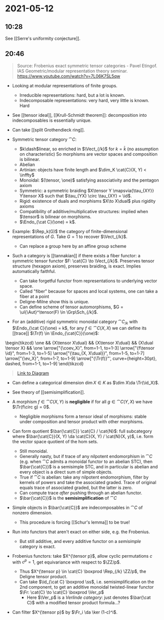 # 2021-05-12

## 10:28

See [[Serre's uniformity conjecture]].

## 20:46

> Source: Frobenius exact symmetric tensor categories - Pavel Etingof. IAS Geometric/modular representation theory seminar.
  <https://www.youtube.com/watch?v=7L06K7SL5qw>

- Looking at modular representations of finite groups.
  - Irreducible representations: hard, but a lot is known.
  - Indecomposable representations: very hard, very little is known.
    Hard

- See [[tensor ideal]], [[Krull-Schmidt theorem]]: decomposition into indecomposables is essentially unique.
- Can take [[split Grothendieck ring]].

- Symmetric tensor category $\cat{C}$:
  - $k\dash$linear, so enriched in $\Vect_{/k}$ for $k= \bar{k}$ (no assumption on characteristic)
    So morphisms are vector spaces and composition is bilinear.
  - Abelian
  - Artinian: objects have finite length and $\dim_K \cat{C}(X, Y) < \inffty$
  - Monoidal: $(\tensor, \one)$ satisfying associativity and the pentagon axiom
  - Symmetric: a symmetric braiding $X\tensor Y \mapsvia{\tau_{XY}} Y\tensor X$ such that $\tau_{YX} \circ \tau_{XY} = \id$.
  - Rigid: existence of duals and morphisms $X\to X\dual$ plus rigidity axioms
  - Compatibility of additive/multiplicative structures: implied when $\tensor$ is bilinear on morphisms.
  - $\Endo_{\cat C}(\one) = k$.

- Example: $\Rep_k(G)$ the category of finite-dimensional representations of $G$.
  Take $G=1$ to recover $\Vect_{/k}$.
  - Can replace a group here by an affine group scheme

- Such a category is [[tannakian]] if there exists a fiber functor: a symmetric tensor functor $F: \cat{C} \to \Vect_{/k}$.
  Preserves tensor structure (hexagon axiom), preserves braiding, is exact. 
  Implies automatically faithful.

  - Can take forgetful functor from representations to underlying vector space.
  - Called "fiber" because for spaces and local systems, one can take a fiber at a point
  - Deligne-Milne show this is unique.
  - Can define scheme of tensor automorphisms, $G = \ul{\Aut}^\tensor(F) \in \Grp\Sch_{/k}$.

- For an (additive) rigid symmetric monoidal category $\cat{C}_{/k}$ with $\Endo_{\cat C}(\one) = k$,
  for any $f\in \cat{C}(X, X)$ we can define its [[trace]] $\Tr(f) \in \Endo_{\cat{C}}(\one)$:

\begin{tikzcd}
	\one && {X\tensor X\dual} && {X\tensor X\dual} && {X\dual \tensor X} && \one
	\arrow["{\coev_X}", from=1-1, to=1-3]
	\arrow["{f\tensor \id}", from=1-3, to=1-5]
	\arrow["{\tau_{X, X\dual}}", from=1-5, to=1-7]
	\arrow["{\ev_X}", from=1-7, to=1-9]
	\arrow["{\Tr(f)}"', curve={height=30pt}, dashed, from=1-1, to=1-9]
\end{tikzcd}

> [Link to Diagram](https://q.uiver.app/?q=WzAsNSxbMCwwLCJcXG9uZSJdLFsyLDAsIlhcXHRlbnNvciBYXFxkdWFsIl0sWzQsMCwiWFxcdGVuc29yIFhcXGR1YWwiXSxbNiwwLCJYXFxkdWFsIFxcdGVuc29yIFgiXSxbOCwwLCJcXG9uZSJdLFswLDEsIlxcY29ldl9YIl0sWzEsMiwiZlxcdGVuc29yIFxcaWQiXSxbMiwzLCJcXHRhdV97WCwgWFxcZHVhbH0iXSxbMyw0LCJcXGV2X1giXSxbMCw0LCJcXFRyKGYpIiwyLHsiY3VydmUiOjUsInN0eWxlIjp7ImJvZHkiOnsibmFtZSI6ImRhc2hlZCJ9fX1dXQ==)

- Can define a categorical dimension $\dim X \in K$ as $\dim X\da \Tr(\id_X)$.
- See theory of [[semisimplification]].
- A morphism $f\in \cat{C}(X, Y)$ is **negligible** if for all $g\in \cat{C}(Y, X)$ we have $\Tr(f\circ g) = 0$.
  - Negligible morphisms form a tensor ideal of morphisms: stable under composition and tensor product with other morphisms.

- Can form quotient $\bar{\cat{C}} \cat{C} / \cat{N}$: full subcategory where $\bar{\cat{C}}(X, Y) \da \cat{C}(X, Y) / \cat{N}(X, y)$, i.e. form the vector space quotient of the hom sets.
  - Still monoidal.
  - Generally nasty, but if trace of any nilpotent endomorphism in $\cat{C}$ (e.g. when $\cat{C}$ admits a monoidal functor to an abelian STC), then $\bar{\cat{C}}$ is a semisimple STC, and in particular is abelian and every object is a direct sum of simple objects.
  - True if $\cat{C}$ is abelian: take any nilpotent endomorphism, filter by kernels of powers and take the associated graded.
  Trace of original equals trace of associated graded, but the latter is zero.
  - Can compute trace *after* pushing through an abelian functor.
  - $\bar{\cat{C}}$ is the **semisimplification** of $\cat{C}$

- Simple objects in $\bar{\cat{C}}$ are indecomposables in $\cat{C}$ of nonzero dimension.
  - This procedure is forcing [[Schur's lemma]] to be true!

- Run into functors that aren't exact on either side, e.g. the Frobenius.
  - But still additive, and every additive functor on a *semisimple* category is exact.

- Frobenius functors: take $X^{\tensor p}$, allow cyclic permutations $c$ with $c^p = 1$, get equivariance with respect to $\ZZ/p$.
  - Thus $X^{\tensor p} \in \cat{C} \boxprod \Rep_{/k} \ZZ/p$, the Deligne tensor product.
  - Can take $\id_{\cat C} \boxprod \ss$, i.e. semisimplification on the 2nd component, to get an additive monoidal twisted-linear functor $\Fr: \cat{C} \to \cat{C} \boxprod \Ver_p$
    - Here $\Ver_p$ is a *Verlinde category*: just denotes $\bar{\cat C}$ with a modified tensor product formula...?
- Can filter $X^{\tensor p}$ by $\Fr_i \da \ker (1-c)^i$. 
